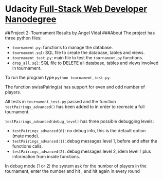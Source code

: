 # Udacity [Full-Stack Web Developer Nanodegree](https://www.udacity.com/course/nd004)
##Project 2: Tournament Results </h2>
by Angel Vidal
###About
The project has three python files:
* `tournament.py`: functions to manage the database.
* `tournament.sql`: SQL file to create the database, tables and views.
* `tournament_test.py`: main file to test the `tournament.py` functions.
* `drop_all.sql`: SQL file to DELETE all database, tables and views involved 
in tournament.

To run the program type `python tournament_test.py`.

The function swissPairing(s) has support for even and odd number of players.

All tests in `tournament_test.py` passed and the function 
`testPairings_advanced()` has been added to in order to recreate a full 
tournament.

`testPairings_advanced(debug_level)` has three possible debugging levels:
* `testPairings_advanced(0)`: no debug info, this is the default option (mute mode).
* `testPairings_advanced(1)`: debug messages level 1, before and after the functions calls.
* `testPairings_advanced(2)`: debug messages level 2, idem level 1 plus information from inside functions.

In debug mode (1 or 2) the system ask for the number of players in the 
tournament, enter the number and hit <enter>, and hit <enter> again in every round 
